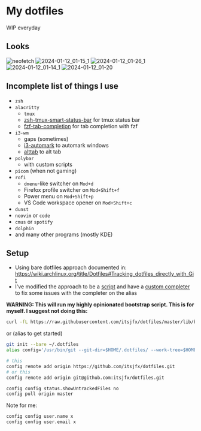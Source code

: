 # My dotfiles

WIP everyday

## Looks

![neofetch](https://github.com/itsjfx/dotfiles/assets/13778935/76a84b1c-4dcd-413a-9db4-980dc5a24e84)
![2024-01-12_01-15_1](https://github.com/itsjfx/dotfiles/assets/13778935/c0cb6444-686d-4b31-bfb3-4c41fdb22ac6)
![2024-01-12_01-26_1](https://github.com/itsjfx/dotfiles/assets/13778935/fc85ae12-ee0b-42bb-ad22-fb1cb33209cd)
![2024-01-12_01-14_1](https://github.com/itsjfx/dotfiles/assets/13778935/2c2ffd13-7692-4dc4-8d36-f1520e417a73)
![2024-01-12_01-20](https://github.com/itsjfx/dotfiles/assets/13778935/b82ae57e-3f5d-468d-9469-ca8c9e94c5a4)

## Incomplete list of things I use

* `zsh`
* `alacritty`
    * `tmux`
    * [zsh-tmux-smart-status-bar](https://github.com/itsjfx/zsh-tmux-smart-status-bar) for tmux status bar
    * [fzf-tab-completion](https://github.com/lincheney/fzf-tab-completion) for tab completion with fzf
* `i3-wm`
    * gaps (sometimes)
    * [i3-automark](https://github.com/lincheney/i3-automark) to automark windows
    * [alttab](https://github.com/sagb/alttab) to alt tab
* `polybar`
    * with custom scripts
* `picom` (when not gaming)
* `rofi`
    * `dmenu`-like switcher on `Mod+d`
    * Firefox profile switcher on `Mod+Shift+f`
    * Power menu on `Mod+Shift+p`
    * VS Code workspace opener on `Mod+Shift+c`
* `dunst`
* `neovim` or `code`
* `cmus` or `spotify`
* `dolphin`
* and many other programs (mostly KDE)

## Setup

* Using bare dotfiles approach documented in: <https://wiki.archlinux.org/title/Dotfiles#Tracking_dotfiles_directly_with_Git>
* I've modified the approach to be a [script](bin/config) and have a [custom completer](.completions/_config) to fix some issues with the completer on the alias

**WARNING: This will run my highly opinionated bootstrap script. This is for myself. I suggest not doing this:**

```bash
curl -fL https://raw.githubusercontent.com/itsjfx/dotfiles/master/lib/bootstrap/run_bootstrap.sh | bash
```

or (alias to get started)

```bash
git init --bare ~/.dotfiles
alias config='/usr/bin/git --git-dir=$HOME/.dotfiles/ --work-tree=$HOME'

# this
config remote add origin https://github.com/itsjfx/dotfiles.git
# or this
config remote add origin git@github.com:itsjfx/dotfiles.git

config config status.showUntrackedFiles no
config pull origin master
```

Note for me:

```bash
config config user.name x
config config user.email x
```
